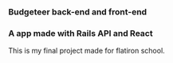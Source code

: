 ### Budgeteer back-end and front-end

### A app made with Rails API and React

This is my final project made for flatiron school.
